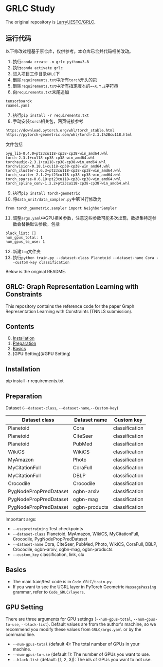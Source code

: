 # GRLC Study
The original repository is [LarryUESTC/GRLC](https://github.com/LarryUESTC/GRLC).

## 运行代码
以下修改过程基于原仓库，仅供参考。本仓库已合并代码相关改动。

1. 执行`conda create -n grlc python=3.8`
2. 执行`conda activate grlc`
3. 进入项目工作目录`GRLC`下
4. 删除`requirements.txt`中所有`torch`开头的包
5. 删除`requirements.txt`中所有指定版本的`==X.Y.Z`字符串
6. 向`requirements.txt`末尾追加
  ```
  tensorboardx
  ruamel.yaml
  ```
7. 执行`pip install -r requirements.txt`
8. 手动安装`torch`相关包，网页链接参考
  ```
  https://download.pytorch.org/whl/torch_stable.html
  https://pytorch-geometric.com/whl/torch-2.3.1%2Bcu118.html
  ```
  文件包括
  ```
  pyg_lib-0.4.0+pt23cu118-cp38-cp38-win_amd64.whl
  torch-2.3.1+cu118-cp38-cp38-win_amd64.whl
  torchaudio-2.3.1+cu118-cp38-cp38-win_amd64.whl
  torchvision-0.18.1+cu118-cp38-cp38-win_amd64.whl
  torch_cluster-1.6.3+pt23cu118-cp38-cp38-win_amd64.whl
  torch_scatter-2.1.2+pt23cu118-cp38-cp38-win_amd64.whl
  torch_sparse-0.6.18+pt23cu118-cp38-cp38-win_amd64.whl
  torch_spline_conv-1.2.2+pt23cu118-cp38-cp38-win_amd64.whl
  ```
9. 执行`pip install torch-geometric`
10. 将`data_unit/data_sampler.py`中第14行修改为
  ```
  from torch_geometric.sampler import NeighborSampler
  ```
11. 调整`args.yaml`中GPU相关参数，注意这些参数可能多次出现，数据集特定参数会替换默认参数，包括
  ```
  black_list: []
  num_gpus_total: 1
  num_gpus_to_use: 1
  ```
12. 新建`log`文件夹
13. 执行`python train.py --dataset-class Planetoid --dataset-name Cora --custom-key classification`

Below is the original README.

## GRLC: Graph Representation Learning with Constraints
This repository contains the reference code for the paper Graph Representation Learning with Constraints (TNNLS submission).

## Contents

0. [Installation](#installation)
0. [Preparation](#Preparation)
0. [Basics](#Basics)
0. [GPU Setting](#GPU Setting)

## Installation
pip install -r requirements.txt 

## Preparation


Dataset (`--dataset-class`, `--dataset-name`,`--Custom-key`)

| Dataset class   | Dataset name        |Custom key    |
|-----------------|---------------------|--------------|
| Planetoid              | Cora         |classification|
| Planetoid              | CiteSeer     |classification|
| Planetoid              | PubMed       |classification|
| WikiCS                 | WikiCS       |classification|
| MyAmazon               | Photo        |classification|
| MyCitationFull         | CoraFull     |classification|
| MyCitationFull         | DBLP         |classification|
| Crocodile              | Crocodile    |classification|
| PygNodePropPredDataset | ogbn-arxiv   |classification|
| PygNodePropPredDataset | ogbn-mag     |classification|
| PygNodePropPredDataset | ogbn-products|classification|

Important args:
* `--usepretraining` Test checkpoints
* `--dataset-class` Planetoid, MyAmazon, WikiCS, MyCitationFull, Crocodile, PygNodePropPredDataset
* `--dataset-name` Cora, CiteSeer, PubMed, Photo, WikiCS, CoraFull, DBLP, Crocodile, ogbn-arxiv, ogbn-mag, ogbn-products
* `--custom_key` classification, link, clu

## Basics
- The main train/test code is in `Code_GRLC/train.py`.
- If you want to see the UGRL layer in PyTorch Geometric `MessagePassing` grammar, refer to `Code_GRLC/layers`.


## GPU Setting

There are three arguments for GPU settings (`--num-gpus-total`, `--num-gpus-to-use`, `--black-list`).
Default values are from the author's machine, so we recommend you modify these values from `GRLC/args.yaml` or by the command line.
- `--num-gpus-total` (default 4): The total number of GPUs in your machine.
- `--num-gpus-to-use` (default 1): The number of GPUs you want to use.
- `--black-list` (default: [1, 2, 3]): The ids of GPUs you want to not use.

